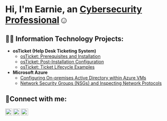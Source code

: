 <h1>Hi, I'm Earnie, an <a href="https://linkedin.com/in/iamearniewilliams"> Cybersecurity Professional</a>☺</h1>

<h2>👨‍💻 Information Technology Projects:</h2>

- <b>osTicket (Help Desk Ticketing System)</b>
  - [osTicket: Prerequisites and Installation](https://github.com/TechyEarnie/-osticket-prereqs)
  - [osTicket: Post-Installation Configuration](https://github.com/TechyEarnie/post-install-config)
  - [osTicket: Ticket Lifecycle Examples](https://github.com/TechyEarnie/ticket-lifecycle)
- <b>Microsoft Azure</b>
  - [Configuring On-premises Active Directory within Azure VMs](https://github.com/TechyEarnie/configure-ad)
  - [Network Security Groups (NSGs) and Inspecting Network Protocols](https://github.com/TechyEarnie/azure-network-protocols)

<h2>🤳Connect with me:</h2>

[<img align="left" alt="Josh | Twitter" width="22px" src="https://cdn.jsdelivr.net/npm/simple-icons@v3/icons/twitter.svg" />][twitter]
[<img align="left" alt="Josh | LinkedIn" width="22px" src="https://cdn.jsdelivr.net/npm/simple-icons@v3/icons/linkedin.svg" />][linkedin]
[<img align="left" alt="Josh | Instagram" width="22px" src="https://cdn.jsdelivr.net/npm/simple-icons@v3/icons/instagram.svg" />][instagram]

[twitter]: https://twitter.com/CoachEarnie
[instagram]: https://www.instagram.com/Josh
[linkedin]: https://linkedin.com/in/Josh 
